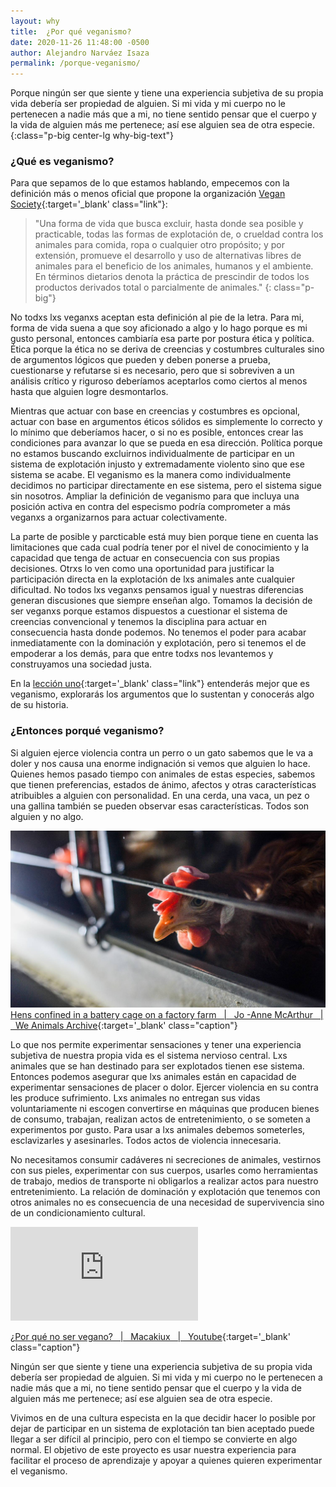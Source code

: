 ```yaml
---
layout: why
title:  ¿Por qué veganismo?
date: 2020-11-26 11:48:00 -0500
author: Alejandro Narváez Isaza
permalink: /porque-veganismo/
---
```

Porque ningún ser que siente y tiene una experiencia subjetiva de su propia vida debería ser propiedad de alguien. Si mi vida y mi cuerpo no le pertenecen a nadie más que a mi, no tiene sentido pensar que el cuerpo y la vida de alguien más me pertenece; así ese alguien sea de otra especie.
{:class="p-big center-lg why-big-text"}

### ¿Qué es veganismo?

Para que sepamos de lo que estamos hablando, empecemos con la definición más o menos oficial que propone la organización [Vegan Society](https://www.vegansociety.com/go-vegan/definition-veganism){:target='_blank' class="link"}:

> "Una forma de vida que busca excluir, hasta donde sea posible y practicable, todas las formas de explotación de, o crueldad contra los animales para comida, ropa o cualquier otro propósito; y por extensión, promueve el desarrollo y uso de alternativas libres de animales para el beneficio de los animales, humanos y el ambiente. En términos dietarios denota la práctica de prescindir de todos los productos derivados total o parcialmente de animales."
{: class="p-big"}

No todxs lxs veganxs aceptan esta definición al pie de la letra. Para mi, forma de vida suena a que soy aficionado a algo y lo hago porque es mi gusto personal, entonces cambiaría esa parte por postura ética y política. Ética porque la ética no se deriva de creencias y costumbres culturales sino de argumentos lógicos que pueden y deben ponerse a prueba, cuestionarse y refutarse si es necesario, pero que si sobreviven a un análisis crítico y riguroso deberíamos aceptarlos como ciertos al menos hasta que alguien logre desmontarlos.

Mientras que actuar con base en creencias y costumbres es opcional, actuar con base en argumentos éticos sólidos es simplemente lo correcto y lo mínimo que deberíamos hacer, o si no es posible, entonces crear las condiciones para avanzar lo que se pueda en esa dirección. Política porque no estamos buscando excluirnos individualmente de participar en un sistema de explotación injusto y extremadamente violento sino que ese sistema se acabe. El veganismo es la manera como individualmente decidimos no participar directamente en ese sistema, pero el sistema sigue sin nosotros. Ampliar la definición de veganismo para que incluya una posición activa en contra del especismo podría comprometer a más veganxs a organizarnos para actuar colectivamente.

La parte de posible y parcticable está muy bien porque tiene en cuenta las limitaciones que cada cual podría tener por el nivel de conocimiento y la capacidad que tenga de actuar en consecuencia con sus propias decisiones. Otrxs lo ven como una oportunidad para justificar la participación directa en la explotación de lxs animales ante cualquier dificultad. No todos lxs veganxs pensamos igual y nuestras diferencias generan discusiones que siempre enseñan algo. Tomamos la decisión de ser veganxs porque estamos dispuestos a cuestionar el sistema de creencias convencional y tenemos la disciplina para actuar en consecuencia hasta donde podemos. No tenemos el poder para acabar inmediatamente con la dominación y explotación, pero si tenemos el de empoderar a los demás, para que entre todxs nos levantemos y construyamos una sociedad justa.

En la [lección uno](/leccion-veganismo/){:target='_blank' class="link"} entenderás mejor que es veganismo, explorarás los argumentos que lo sustentan y conocerás algo de su historia.

### ¿Entonces porqué veganismo?

Si alguien ejerce violencia contra un perro o un gato sabemos que le va a doler y nos causa una enorme indignación si vemos que alguien lo hace. Quienes hemos pasado tiempo con animales de estas especies, sabemos que tienen preferencias, estados de ánimo, afectos y otras características atribuibles a alguien con personalidad. En una cerda, una vaca, un pez o una gallina también se pueden observar esas características. Todos son alguien y no algo.

![Gallina en una granja industrial &#124; Jo -Anne McArthur &#124; We Animals archive](/assets/images/why-veganism-article.jpg)
[Hens confined in a battery cage on a factory farm &nbsp; &#124; &nbsp; Jo -Anne McArthur &nbsp; &#124; &nbsp; We Animals Archive](https://www.weanimalsarchive.org/#/gallery/40;imageid=4158){:target='_blank' class="caption"}

Lo que nos permite experimentar sensaciones y tener una experiencia subjetiva de nuestra propia vida es el sistema nervioso central. Lxs animales que se han destinado para ser explotados tienen ese sistema. Entonces podemos asegurar que lxs animales están en capacidad de experimentar sensaciones de placer o dolor. Ejercer violencia en su contra les produce sufrimiento. Lxs animales no entregan sus vidas voluntariamente ni escogen convertirse en máquinas que producen bienes de consumo, trabajan, realizan actos de entretenimiento, o se someten a experimentos por gusto. Para usar a lxs animales debemos someterles, esclavizarles y asesinarles. Todos actos de violencia innecesaria.

No necesitamos consumir cadáveres ni secreciones de animales, vestirnos con sus pieles, experimentar con sus cuerpos, usarles como herramientas de trabajo, medios de transporte ni obligarlos a realizar actos para nuestro entretenimiento. La relación de dominación y explotación que tenemos con otros animales no es consecuencia de una necesidad de supervivencia sino de un condicionamiento cultural.

<div class="video-wrapper">
  <iframe src="https://www.youtube.com/embed/m2dtEhHxpXA" frameborder="0" allow="accelerometer; autoplay; clipboard-write; encrypted-media; gyroscope; picture-in-picture" allowfullscreen></iframe>
</div>

[¿Por qué no ser vegano? &nbsp; &#124; &nbsp; Macakiux &nbsp; &#124; &nbsp; Youtube](https://www.youtube.com/watch?v=m2dtEhHxpXA){:target='_blank' class="caption"}

Ningún ser que siente y tiene una experiencia subjetiva de su propia vida debería ser propiedad de alguien. Si mi vida y mi cuerpo no le pertenecen a nadie más que a mi, no tiene sentido pensar que el cuerpo y la vida de alguien más me pertenece; así ese alguien sea de otra especie.

Vivimos en de una cultura especista en la que decidir hacer lo posible por dejar de participar en un sistema de explotación tan bien aceptado puede llegar a ser difícil al principio, pero con el tiempo se convierte en algo normal. El objetivo de este proyecto es usar nuestra experiencia para facilitar el proceso de aprendizaje y apoyar a quienes quieren experimentar el veganismo.

